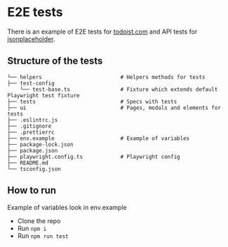 # E2E tests
There is an example of E2E tests for [todoist.com](https://todoist.com) and API tests for [jsonplaceholder](https://jsonplaceholder.typicode.com).

## Structure of the tests
```
└── helpers                         # Helpers methods for tests
├── test-config                          
    └── test-base.ts                # Fixture which extends default Playwright test fixture
├── tests                           # Specs with tests                
├── ui                              # Pages, modals and elements for tests
├── .eslintrc.js
├── .gitignore
├── .prettierrc
├── env.example                     # Example of variables
├── package-lock.json
├── package.json                    
├── playwright.config.ts            # Playwright config
├── README.md
└── tsconfig.json
```

## How to run
Example of variables look in env.example

- Clone the repo
- Run ```npm i```
- Run ```npm run test```

